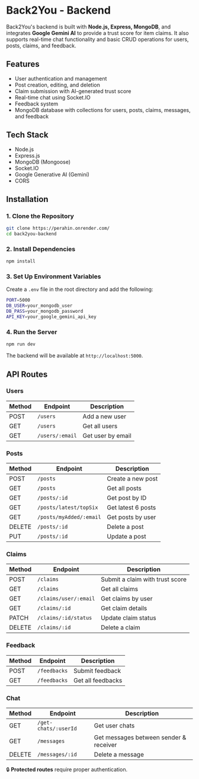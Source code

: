﻿# Back2You - Backend

Back2You's backend is built with **Node.js, Express, MongoDB**, and integrates **Google Gemini AI** to provide a trust score for item claims. It also supports real-time chat functionality and basic CRUD operations for users, posts, claims, and feedback.

## Features
- User authentication and management
- Post creation, editing, and deletion
- Claim submission with AI-generated trust score
- Real-time chat using Socket.IO
- Feedback system
- MongoDB database with collections for users, posts, claims, messages, and feedback

## Tech Stack
- Node.js
- Express.js
- MongoDB (Mongoose)
- Socket.IO
- Google Generative AI (Gemini)
- CORS

## Installation

### 1. Clone the Repository
```bash
git clone https://perahin.onrender.com/
cd back2you-backend
```

### 2. Install Dependencies
```bash
npm install
```

### 3. Set Up Environment Variables
Create a `.env` file in the root directory and add the following:

```bash
PORT=5000
DB_USER=your_mongodb_user
DB_PASS=your_mongodb_password
API_KEY=your_google_gemini_api_key
```

### 4. Run the Server
```bash
npm run dev
```
The backend will be available at `http://localhost:5000`.

## API Routes

### Users
| Method | Endpoint         | Description               |
|--------|----------------|---------------------------|
| POST   | `/users`        | Add a new user            |
| GET    | `/users`        | Get all users             |
| GET    | `/users/:email` | Get user by email         |

### Posts
| Method | Endpoint                   | Description                     |
|--------|----------------------------|---------------------------------|
| POST   | `/posts`                   | Create a new post               |
| GET    | `/posts`                   | Get all posts                   |
| GET    | `/posts/:id`               | Get post by ID                  |
| GET    | `/posts/latest/topSix`     | Get latest 6 posts              |
| GET    | `/posts/myAdded/:email`    | Get posts by user               |
| DELETE | `/posts/:id`               | Delete a post                   |
| PUT    | `/posts/:id`               | Update a post                   |

### Claims
| Method | Endpoint                 | Description                     |
|--------|-------------------------|---------------------------------|
| POST   | `/claims`               | Submit a claim with trust score |
| GET    | `/claims`               | Get all claims                  |
| GET    | `/claims/user/:email`   | Get claims by user              |
| GET    | `/claims/:id`           | Get claim details               |
| PATCH  | `/claims/:id/status`    | Update claim status             |
| DELETE | `/claims/:id`           | Delete a claim                  |

### Feedback
| Method | Endpoint      | Description        |
|--------|---------------|------------------|
| POST   | `/feedbacks`  | Submit feedback   |
| GET    | `/feedbacks`  | Get all feedbacks |

### Chat
| Method | Endpoint            | Description                          |
|--------|-------------------|--------------------------------------|
| GET    | `/get-chats/:userId` | Get user chats                        |
| GET    | `/messages`         | Get messages between sender & receiver|
| DELETE | `/messages/:id`     | Delete a message                      |

🔒 **Protected routes** require proper authentication.
